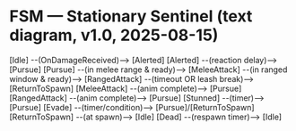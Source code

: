 # FSM — Stationary Sentinel (text diagram, v1.0, 2025-08-15)

[Idle]
  --(OnDamageReceived)--> [Alerted]
[Alerted]
  --(reaction delay)--> [Pursue]
[Pursue]
  --(in melee range & ready)--> [MeleeAttack]
  --(in ranged window & ready)--> [RangedAttack]
  --(timeout OR leash break)--> [ReturnToSpawn]
[MeleeAttack] --(anim complete)--> [Pursue]
[RangedAttack] --(anim complete)--> [Pursue]
[Stunned] --(timer)--> [Pursue]
[Evade] --(timer/condition)--> [Pursue]/[ReturnToSpawn]
[ReturnToSpawn] --(at spawn)--> [Idle]
[Dead] --(respawn timer)--> [Idle]
